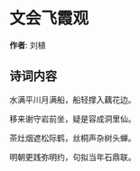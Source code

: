 # 文会飞霞观

**作者**: 刘植

## 诗词内容

水满平川月满船，船轻撑入藕花边。

移来谢守岩前坐，疑是容成洞里仙。

茶灶烟遮松际鹤，丝桐声杂树头蝉。

明朝更践弥明约，句拟当年石鼎联。

